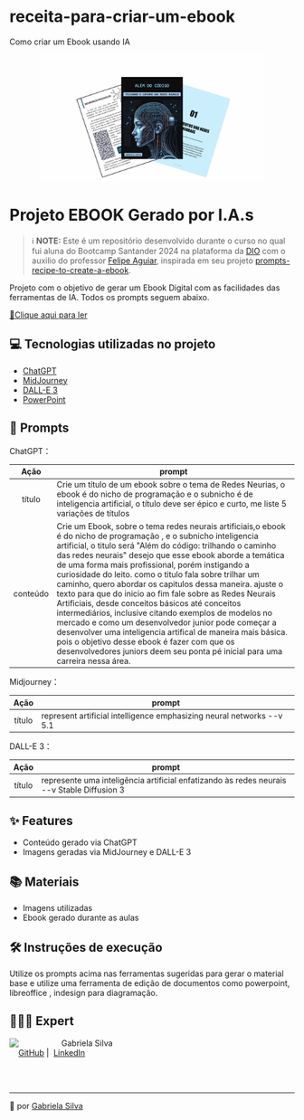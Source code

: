 # receita-para-criar-um-ebook
Como criar um Ebook usando IA

<p align="center">
<img 
    src="dkfnoieknf.png"
    width="400"  
/>
</p>

# Projeto EBOOK Gerado por I.A.s


 > ℹ️ **NOTE:** Este é um repositório desenvolvido durante o curso no qual fui aluna do Bootcamp Santander 2024 na plataforma da [DIO](https://dio.me) com o auxilio do professor [Felipe Aguiar](https://github.com/felipeAguiarCode), inspirada em seu projeto [prompts-recipe-to-create-a-ebook](https://github.com/felipeAguiarCode/prompts-recipe-to-create-a-ebook/tree/main).

Projeto com o objetivo de gerar um Ebook Digital com as facilidades das ferramentas de IA. Todos os prompts
seguem abaixo.

<a href="Ebook Redes Neuraus Artificiais.pdf" title="View PDF now"> 📕Clique aqui para ler</a>

## 💻 Tecnologias utilizadas no projeto

- [ChatGPT](https://chat.openai.com/) 
- [MidJourney](https://www.midjourney.com/app/)
- [DALL-E 3](https://openart.ai/home)
- [PowerPoint](https://www.microsoft.com/en/microsoft-365/powerpoint)

## 🧠 Prompts


ChatGPT：

|   Ação   | prompt                                                                                                                                                                                                                                                                         |
| :------: | ------------------------------------------------------------------------------------------------------------------------------------------------------------------------------------------------------------------------------------------------------------------------------ |
|  título  | Crie um título de um ebook sobre o tema de Redes Neurias, o ebook é do nicho de programação e o subnicho é de inteligencia artificial, o título deve ser épico e curto, me liste 5 variações de títulos                                                        |
| conteúdo | Crie um Ebook, sobre o tema redes neurais artificiais,o ebook é do nicho de programação , e o subnicho inteligencia artificial, o titulo será "Além do código: trilhando o caminho das redes neurais" desejo que esse ebook aborde a temática de uma forma mais profissional, porém instigando a curiosidade do leito. como o titulo fala sobre trilhar um caminho, quero abordar os capitulos dessa maneira. ajuste o texto para que do inicio ao fim fale sobre as Redes Neurais Artificiais, desde conceitos básicos até conceitos intermediários, inclusive citando exemplos de modelos no mercado e como um desenvolvedor junior pode começar a desenvolver uma inteligencia artifical de maneira mais básica. pois o objetivo desse ebook é fazer com que os desenvolvedores juniors deem seu ponta pé inicial para uma carreira nessa área. |


Midjourney：

|  Ação  | prompt                                                                                 |
| :----: | -------------------------------------------------------------------------------------- |
| título | represent artificial intelligence emphasizing neural networks --v 5.1 |


DALL-E 3：

|  Ação  | prompt                                                                                 |
| :----: | -------------------------------------------------------------------------------------- |
| título | represente uma inteligência artificial enfatizando às redes neurais --v Stable Diffusion 3 |

## ✨ Features

- Conteúdo gerado via ChatGPT
- Imagens geradas via MidJourney e DALL-E 3

## 📚 Materiais

- Imagens utilizadas
- Ebook gerado durante as aulas

## 🛠️ Instruções de execução

Utilize os prompts acima nas ferramentas sugeridas para gerar o material base e utilize uma ferramenta de edição de documentos como powerpoint, libreoffice , indesign para diagramação.

## 👩🏻‍💻 Expert

<p>
    <img 
      align=left 
      margin=10 
      width=80 
      src="https://avatars.githubusercontent.com/u/154382591?s=96&v=4"
    />
    <p>&nbsp&nbsp&nbspGabriela Silva<br>
    &nbsp&nbsp&nbsp
    <a href="https://github.com/SabrinaAll">
    GitHub</a>&nbsp;|&nbsp;
    <a href="https://www.linkedin.com/in/gabriela-silva-alves/">
    LinkedIn</a>
</p>
</p>
<br/><br/>
<p>

---

💜 por [Gabriela Silva](https://github.com/SabrinaAll)
